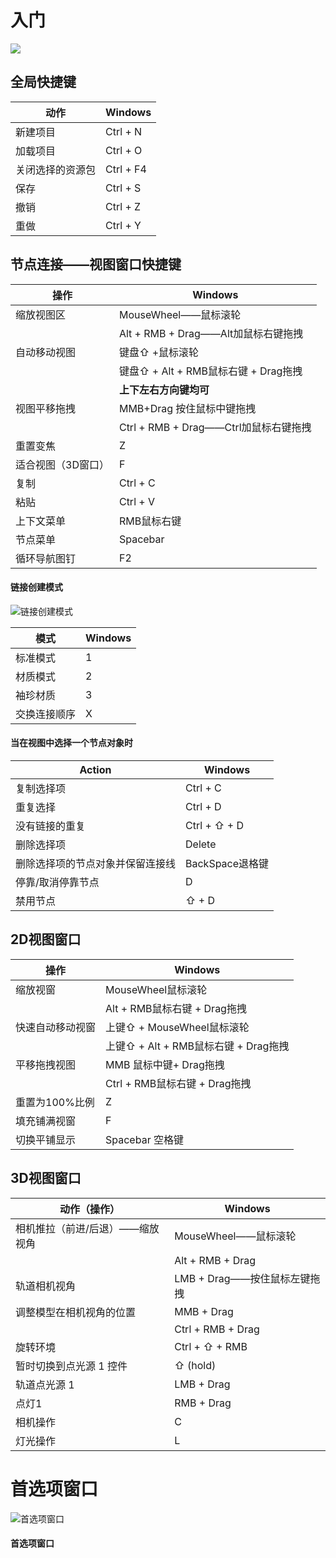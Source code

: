 # 入门

![](F:\Git\presonalnote\Substance\Sd\keyboard.png)

## 全局快捷键

| 动作             | Windows   |
| ---------------- | --------- |
| 新建项目         | Ctrl + N  |
| 加载项目         | Ctrl + O  |
| 关闭选择的资源包 | Ctrl + F4 |
| 保存             | Ctrl + S  |
| 撤销             | Ctrl + Z  |
| 重做             | Ctrl + Y  |

## 节点连接——视图窗口快捷键

| 操作               | Windows                               |
| ------------------ | ------------------------------------- |
| 缩放视图区         | MouseWheel——鼠标滚轮                  |
|                    | Alt + RMB + Drag——Alt加鼠标右键拖拽   |
| 自动移动视图       | 键盘⇧ +鼠标滚轮                       |
|                    | 键盘⇧ + Alt + RMB鼠标右键 + Drag拖拽  |
|                    | **上下左右方向键均可**                |
| 视图平移拖拽       | MMB+Drag  按住鼠标中键拖拽            |
|                    | Ctrl + RMB + Drag——Ctrl加鼠标右键拖拽 |
| 重置变焦           | Z                                     |
| 适合视图（3D窗口） | F                                     |
| 复制               | Ctrl + C                              |
| 粘贴               | Ctrl + V                              |
| 上下文菜单         | RMB鼠标右键                           |
| 节点菜单           | Spacebar                              |
| 循环导航图钉       | F2                                    |

#### 链接创建模式

![链接创建模式](https://helpx.adobe.com/content/dam/help/en/substance-3d/documentation/sddoc/files/102400046/200574724/1/1602053051110/link-modes.gif)

| 模式         | Windows |
| ------------ | ------- |
| 标准模式     | 1       |
| 材质模式     | 2       |
| 袖珍材质     | 3       |
| 交换连接顺序 | X       |

#### 当在视图中选择一个节点对象时

| Action                           | Windows         |
| -------------------------------- | --------------- |
| 复制选择项                       | Ctrl + C        |
| 重复选择                         | Ctrl + D        |
| 没有链接的重复                   | Ctrl + ⇧ + D    |
| 删除选择项                       | Delete          |
| 删除选择项的节点对象并保留连接线 | BackSpace退格键 |
| 停靠/取消停靠节点                | D               |
| 禁用节点                         | ⇧ + D           |

## 2D视图窗口

| 操作             | Windows                              |
| ---------------- | ------------------------------------ |
| 缩放视窗         | MouseWheel鼠标滚轮                   |
|                  | Alt + RMB鼠标右键 + Drag拖拽         |
| 快速自动移动视窗 | 上键⇧ + MouseWheel鼠标滚轮           |
|                  | 上键⇧ + Alt + RMB鼠标右键 + Drag拖拽 |
| 平移拖拽视图     | MMB 鼠标中键+ Drag拖拽               |
|                  | Ctrl + RMB鼠标右键 + Drag拖拽        |
| 重置为100%比例   | Z                                    |
| 填充铺满视窗     | F                                    |
| 切换平铺显示     | Spacebar 空格键                      |

## 3D视图窗口

| 动作（操作）                    | Windows                      |
| ------------------------------- | ---------------------------- |
| 相机推拉（前进/后退）——缩放视角 | MouseWheel——鼠标滚轮         |
|                                 | Alt + RMB + Drag             |
| 轨道相机视角                    | LMB + Drag——按住鼠标左键拖拽 |
| 调整模型在相机视角的位置        | MMB + Drag                   |
|                                 | Ctrl + RMB + Drag            |
| 旋转环境                        | Ctrl + ⇧ + RMB               |
| 暂时切换到点光源 1 控件         | ⇧ (hold)                     |
| 轨道点光源 1                    | LMB + Drag                   |
| 点灯1                           | RMB + Drag                   |
| 相机操作                        | C                            |
| 灯光操作                        | L                            |

# 首选项窗口

![首选项窗口](https://helpx.adobe.com/content/dam/help/en/substance-3d/documentation/sddoc/files/102400011/215286248/1/1624449797773/image2021-6-22-20-56-1.png.img.png)

#### 首选项窗口
